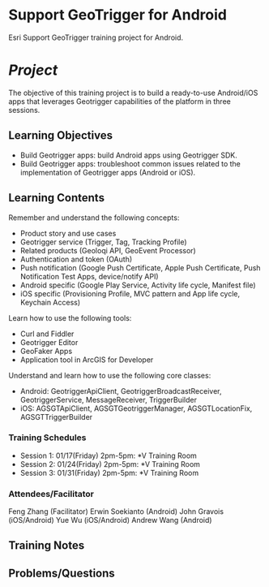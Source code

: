 Support GeoTrigger for Android
========================

Esri Support GeoTrigger training project for Android.

# _Project_

The objective of this training project is to build a ready-to-use Android/iOS apps that leverages Geotrigger capabilities of the platform in three sessions.

## Learning Objectives

-	Build Geotrigger apps: build Android apps using Geotrigger SDK.
-	Build Geotrigger apps: troubleshoot common issues related to the implementation of Geotrigger apps (Android or iOS).

## Learning Contents
Remember and understand the following concepts:
-	Product story and use cases
-	Geotrigger service (Trigger, Tag, Tracking Profile)
-	Related products (Geoloqi API, GeoEvent Processor)
-	Authentication and token (OAuth)
-	Push notification (Google Push Certificate, Apple Push Certificate, Push Notification Test Apps, device/notify API)
-	Android specific (Google Play Service, Activity life cycle, Manifest file)
-	iOS specific (Provisioning Profile, MVC pattern and App life cycle, Keychain Access)

Learn how to use the following tools:
-	Curl and Fiddler
-	Geotrigger Editor 
-	GeoFaker Apps
-	Application tool in ArcGIS for Developer

Understand and learn how to use the following core classes:
-	Android: GeotriggerApiClient, GeotriggerBroadcastReceiver,  GeotriggerService, MessageReceiver, TriggerBuilder
-	iOS: AGSGTApiClient, AGSGTGeotriggerManager,  AGSGTLocationFix, AGSGTTriggerBuilder

### Training Schedules

-	Session 1: 01/17(Friday) 2pm-5pm: *V Training Room
-	Session 2: 01/24(Friday) 2pm-5pm: *V Training Room
-	Session 3: 01/31(Friday) 2pm-5pm: *V Training Room

### Attendees/Facilitator
Feng Zhang (Facilitator)
Erwin Soekianto (Android)
John Gravois (iOS/Android)
Yue Wu (iOS/Android)
Andrew Wang (Android)

## Training Notes

## Problems/Questions
